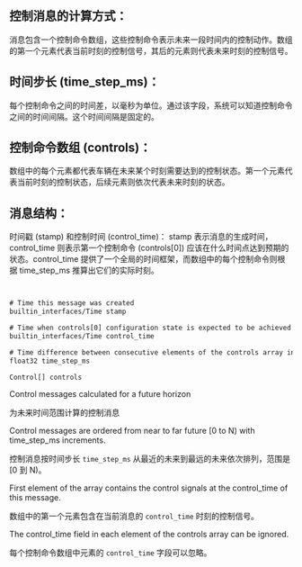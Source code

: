 


## 控制消息的计算方式：

消息包含一个控制命令数组，这些控制命令表示未来一段时间内的控制动作。数组的第一个元素代表当前时刻的控制信号，其后的元素则代表未来时刻的控制信号。

## 时间步长 (time_step_ms)：

每个控制命令之间的时间差，以毫秒为单位。通过该字段，系统可以知道控制命令之间的时间间隔。这个时间间隔是固定的。

## 控制命令数组 (controls)：

数组中的每个元素都代表车辆在未来某个时刻需要达到的控制状态。第一个元素代表当前时刻的控制状态，后续元素则依次代表未来时刻的状态。

## 消息结构：

时间戳 (stamp) 和控制时间 (control_time)：
stamp 表示消息的生成时间，control_time 则表示第一个控制命令 (controls[0]) 应该在什么时间点达到预期的状态。control_time 提供了一个全局的时间框架，而数组中的每个控制命令则根据 time_step_ms 推算出它们的实际时刻。



```xml


# Time this message was created
builtin_interfaces/Time stamp

# Time when controls[0] configuration state is expected to be achieved in
builtin_interfaces/Time control_time

# Time difference between consecutive elements of the controls array in milliseconds
float32 time_step_ms

Control[] controls
```

Control messages calculated for a future horizon

为未来时间范围计算的控制消息

Control messages are ordered from near to far future [0 to N) with time_step_ms increments.

控制消息按时间步长 `time_step_ms` 从最近的未来到最远的未来依次排列，范围是 [0 到 N)。

First element of the array contains the control signals at the control_time of this message.

数组中的第一个元素包含在当前消息的 `control_time` 时刻的控制信号。

The control_time field in each element of the controls array can be ignored.

每个控制命令数组中元素的 `control_time` 字段可以忽略。
